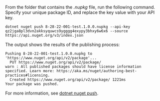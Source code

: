 From the folder that contains the *.nupkg* file, run the following command. Specify your unique package ID, and replace the key value with your API key.

```dotnetcli
dotnet nuget push 8-28-22-001-test.1.0.0.nupkg --api-key qz2jga8pl3dvn2akksyquwcs9ygggg4exypy3bhxy6w6x6 --source https://api.nuget.org/v3/index.json
```

The output shows the results of the publishing process:

```output
Pushing 8-28-22-001-test.1.0.0.nupkg to 'https://www.nuget.org/api/v2/package'...
  PUT https://www.nuget.org/api/v2/package/
warn : All published packages should have license information specified. Learn more: https://aka.ms/nuget/authoring-best-practices#licensing.
  Created https://www.nuget.org/api/v2/package/ 1221ms
Your package was pushed.
```

For more information, see [dotnet nuget push](/dotnet/core/tools/dotnet-nuget-push).